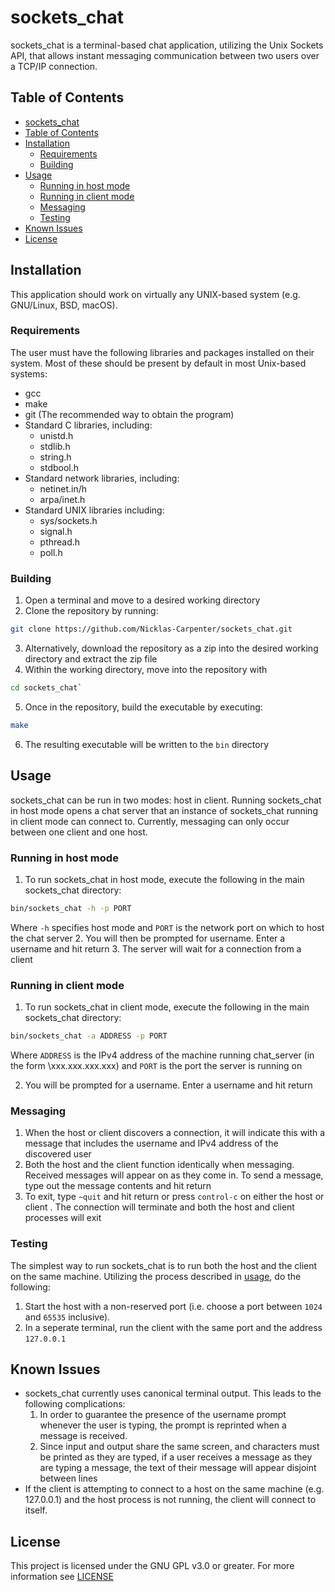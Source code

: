 # sockets_chat
sockets_chat is a terminal-based chat application, utilizing the Unix Sockets API,
that allows instant messaging communication between two users over a TCP/IP connection.

## Table of Contents
* [sockets_chat](#sockets_chat)
* [Table of Contents](#table-of-contents)
* [Installation](#Installation)
  * [Requirements](#Requirements)
  * [Building](#Building)
* [Usage](#Usage)
  * [Running in host mode](#running-in-host-mode)
  * [Running in client mode](#running-in-client-mode)
  * [Messaging](#Messaging)
  * [Testing](#Testing)
* [Known Issues](#known-issues)
* [License](#License)

## Installation
This application should work on virtually any UNIX-based system (e.g.
GNU/Linux, BSD, macOS).
### Requirements
The user must have the following libraries and packages installed on their
system. Most of these should be present by default in most Unix-based systems:
* gcc
* make
* git (The recommended way to obtain the program)
* Standard C libraries, including:
  * unistd.h
  * stdlib.h
  * string.h
  * stdbool.h
* Standard network libraries, including:
  * netinet.in/h
  * arpa/inet.h
* Standard UNIX libraries including:
  * sys/sockets.h
  * signal.h
  * pthread.h
  * poll.h

### Building
1. Open a terminal and move to a desired working directory
2. Clone the repository by running: 
```bash
git clone https://github.com/Nicklas-Carpenter/sockets_chat.git
```
3. Alternatively, download the repository as a zip into the desired working 
   directory and extract the zip file
4. Within the working directory, move into the repository with 
```bash
cd sockets_chat`
```
5. Once in the repository, build the executable by executing:
```bash
make
```
6. The resulting executable will be written to the `bin` directory

## Usage
sockets_chat can be run in two modes: host in client. Running sockets_chat in
host mode opens a chat server that an instance of sockets_chat running in
client mode can connect to. Currently, messaging can only occur between one
client and one host.

### Running in host mode
1. To run sockets_chat in host mode, execute the following in the main
   sockets_chat directory:
```bash
bin/sockets_chat -h -p PORT
```
Where `-h` specifies host mode and `PORT` is the network port on which to host
the chat server
2. You will then be prompted for username. Enter a username and hit return
3. The server will wait for a connection from a client

### Running in client mode
1. To run sockets_chat in client mode, execute the following in the main
   sockets_chat directory:
```bash
bin/sockets_chat -a ADDRESS -p PORT
```
Where `ADDRESS` is the IPv4 address of the machine running chat_server (in the
form \xxx.xxx.xxx.xxx\) and `PORT` is the port the server is running on

2. You will be prompted for a username. Enter a username and hit return

### Messaging
1. When the host or client discovers a connection, it will indicate this with
   a message that includes the username and IPv4 address of the discovered user
2. Both the host and the client function identically when messaging.
   Received messages will appear on as they come in. To send a message, type
   out the message contents and hit return
3. To exit, type `~quit` and hit return or press `control-c` on either the host 
   or client . The connection will terminate and both the host and client 
   processes will exit

### Testing
The simplest way to run sockets_chat is to run both the host and the client on
the same machine. Utilizing the process described in [usage](#Usage), do the
following:
1. Start the host with a non-reserved port (i.e. choose a port between `1024`
   and `65535` inclusive).
2. In a seperate terminal, run the client with the same port and the address
   `127.0.0.1`

## Known Issues
* sockets_chat currently uses canonical terminal output. This leads to the
  following complications:
  1. In order to guarantee the presence of the username prompt whenever the
     user is typing, the prompt is reprinted when a message is received.
  2. Since input and output share the same screen, and characters must be
      printed as they are typed, if a user receives a message as they are
      typing a message, the text of their message will appear disjoint between
      lines
* If the client is attempting to connect to a host on the same machine (e.g.
  127.0.0.1) and the host process is not running, the client will connect to
  itself.

## License
This project is licensed under the GNU GPL v3.0 or greater. For more
information see [LICENSE](LICENSE)
